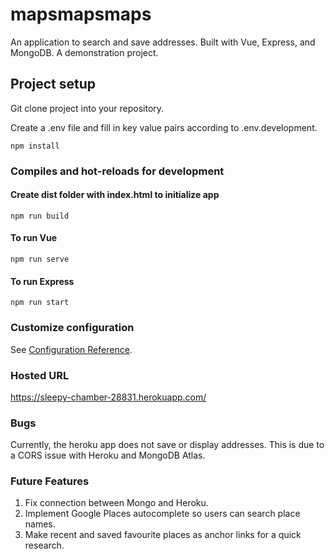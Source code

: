 # mapsmapsmaps
An application to search and save addresses. Built with Vue, Express, and MongoDB. A demonstration project. 

## Project setup

Git clone project into your repository.

Create a .env file and fill in key value pairs according to .env.development.

```
npm install
```

### Compiles and hot-reloads for development

#### Create dist folder with index.html to initialize app
```
npm run build
```

#### To run Vue
```
npm run serve
```
#### To run Express
```
npm run start
```

### Customize configuration
See [Configuration Reference](https://cli.vuejs.org/config/).

### Hosted URL 
https://sleepy-chamber-28831.herokuapp.com/

### Bugs 
Currently, the heroku app does not save or display addresses. This is due to a CORS issue with Heroku and MongoDB Atlas. 

### Future Features
1. Fix connection between Mongo and Heroku.
2. Implement Google Places autocomplete so users can search place names.
3. Make recent and saved favourite places as anchor links for a quick research.

